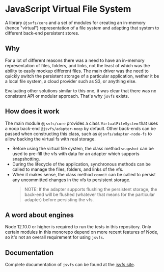 # JavaScript Virtual File System

A library `@jsvfs/core` and a set of modules for creating an in-memory (hence "virtual") representation of a file system and adapting that system to different back-end persistent stores.

## Why

For a lot of different reasons there was a need to have an in-memory representation of files, folders, and links, not the least of which was the ability to easily mockup different files. The main driver was the need to quickly switch the persistent storage of a particular application, wether it be a local file system, a cloud provider such as S3, or anything else.

Evaluating other solutions similar to this one, it was clear that there was no consistent API or modular approach. That's why `jsvfs` exists.

## How does it work

The main module `@jsvfs/core` provides a class `VirtualFileSystem` that uses a noop back-end `@jsvfs/adapter-noop` by default. Other back-ends can be passed when constructing this class, such as `@jsvfs/adapter-node-fs` to allow backing the virtual fs with real storage.

- Before using the virtual file system, the class method `snapshot` can be used to pre-fill the vfs with data for an adapter which supports snapshotting.
- During the lifecycle of the application, synchronous methods can be called to manage the files, folders, and links of the vfs.
- When it makes sense, the class method `commit` can be called to persist any uncommitted changes in the vfs to persistent storage.
  > NOTE: If the adapter supports flushing the persistent storage, the back-end will be flushed (whatever that means for the particular adapter) before persisting the vfs.

## A word about engines

Node 12.10.0 or higher is required to run the tests in this repository. Only certain modules in this monorepo depend on more recent features of Node, so it's not an overall requirement for using `jsvfs`.

## Documentation

Complete documentation of `jsvfs` can be found at the [jsvfs site](https://ahuggins-nhs.github.io/jsvfs/).
